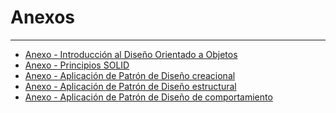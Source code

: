 # Anexos
---
- [Anexo - Introducción al Diseño Orientado a Objetos](introduccion.md)
- [Anexo - Principios SOLID](solid.md)
- [Anexo - Aplicación de Patrón de Diseño creacional]()
- [Anexo - Aplicación de Patrón de Diseño estructural](PatronDeDisenoEstructural.md)
- [Anexo - Aplicación de Patrón de Diseño de comportamiento]()
